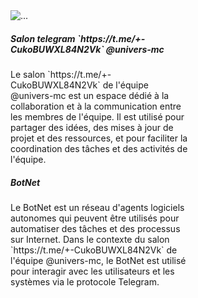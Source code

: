 <div class="card" style="width: 18rem;">
  <img src="..." class="card-img-top" alt="...">
  <div class="card-body">
    <h5 class="card-title">Salon telegram `https://t.me/+-CukoBUWXL84N2Vk` @univers-mc</h5>
    <p class="card-text">
      Le salon `https://t.me/+-CukoBUWXL84N2Vk` de l'équipe @univers-mc est un espace dédié à la collaboration et à la communication entre les membres de l'équipe. Il est utilisé pour partager des idées, des mises à jour de projet et des ressources, et pour faciliter la coordination des tâches et des activités de l'équipe.
    </p>
    <h5 class="card-title">BotNet</h5>
    <p class="card-text">
      Le BotNet est un réseau d'agents logiciels autonomes qui peuvent être utilisés pour automatiser des tâches et des processus sur Internet. Dans le contexte du salon `https://t.me/+-CukoBUWXL84N2Vk` de l'équipe @univers-mc, le BotNet est utilisé pour interagir avec les utilisateurs et les systèmes via le protocole Telegram.
    </p>
  </div>
</div>